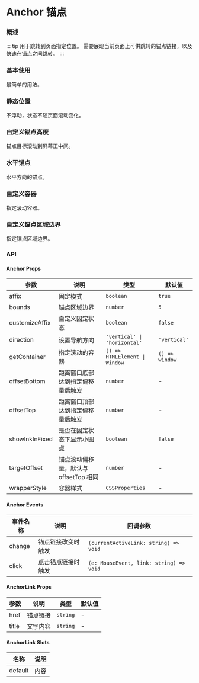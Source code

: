 # Anchor 锚点

### 概述

::: tip
用于跳转到页面指定位置。
需要展现当前页面上可供跳转的锚点链接，以及快速在锚点之间跳转。
:::

### 基本使用
最简单的用法。

<demo src="../demos/anchor/anchor-01-basic.vue"></demo>

### 静态位置
不浮动，状态不随页面滚动变化。

<demo src="../demos/anchor/anchor-02-static.vue"></demo>

### 自定义锚点高度
锚点目标滚动到屏幕正中间。

<demo src="../demos/anchor/anchor-03-target-offset.vue"></demo>

### 水平锚点
水平方向的锚点。

<demo src="../demos/anchor/anchor-04-horizontal.vue"></demo>

### 自定义容器
指定滚动容器。

<demo src="../demos/anchor/anchor-05-container.vue"></demo>

### 自定义锚点区域边界
指定锚点区域边界。

<demo src="../demos/anchor/anchor-06-bounds.vue"></demo>

### API

#### Anchor Props

| 参数 | 说明 | 类型 | 默认值 |
| --- | --- | --- | --- |
| affix | 固定模式 | `boolean` | `true` |
| bounds | 锚点区域边界 | `number` | `5` |
| customizeAffix | 自定义固定状态 | `boolean` | `false` |
| direction | 设置导航方向 | `'vertical' \| 'horizontal'` | `'vertical'` |
| getContainer | 指定滚动的容器 | `() => HTMLElement \| Window` | `() => window` |
| offsetBottom | 距离窗口底部达到指定偏移量后触发 | `number` | - |
| offsetTop | 距离窗口顶部达到指定偏移量后触发 | `number` | - |
| showInkInFixed | 是否在固定状态下显示小圆点 | `boolean` | `false` |
| targetOffset | 锚点滚动偏移量，默认与 offsetTop 相同 | `number` | - |
| wrapperStyle | 容器样式 | `CSSProperties` | - |

#### Anchor Events

| 事件名称 | 说明 | 回调参数 |
| --- | --- | --- |
| change | 锚点链接改变时触发 | `(currentActiveLink: string) => void` |
| click | 点击锚点链接时触发 | `(e: MouseEvent, link: string) => void` |

#### AnchorLink Props

| 参数 | 说明 | 类型 | 默认值 |
| --- | --- | --- | --- |
| href | 锚点链接 | `string` | - |
| title | 文字内容 | `string` | - |

#### AnchorLink Slots

| 名称 | 说明 |
| --- | --- |
| default | 内容 | 
